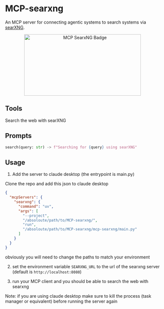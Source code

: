 # MCP-searxng

An MCP server for connecting agentic systems to search systems via [searXNG](https://docs.searxng.org/).

<p align="center">
  <a href="https://glama.ai/mcp/servers/sl2zl8vaz8">
    <img width="380" height="200" src="https://glama.ai/mcp/servers/sl2zl8vaz8/badge" alt="MCP SearxNG Badge"/>
  </a>
</p>

## Tools

Search the web with searXNG

## Prompts

```python
search(query: str) -> f"Searching for {query} using searXNG"
```

## Usage

1) Add the server to claude desktop (the entrypoint is main.py)

Clone the repo and add this json to claude desktop

```json
{
  "mcpServers": {
    "searxng": {
      "command": "uv", 
      "args": [
        "--project",
        "/absoloute/path/to/MCP-searxng/",
        "run",
        "/absoloute/path/to/MCP-searxng/mcp-searxng/main.py"
      ]
    }
  }
}
```

obviously you will need to change the paths to match your environment

2) set the environment variable `SEARXNG_URL` to the url of the searxng server (default is `http://localhost:8080`)

3) run your MCP client and you should be able to search the web with searxng

Note: if you are using claude desktop make sure to kill the process (task manager or equivalent) before running the server again
